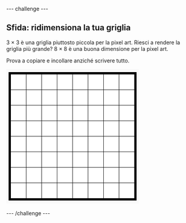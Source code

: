 \--- challenge \---

## Sfida: ridimensiona la tua griglia

3 × 3 è una griglia piuttosto piccola per la pixel art. Riesci a rendere la griglia più grande? 8 × 8 è una buona dimensione per la pixel art.

Prova a copiare e incollare anziché scrivere tutto.

![screenshot](images/pixel-art-grid-8.png)

\--- /challenge \---